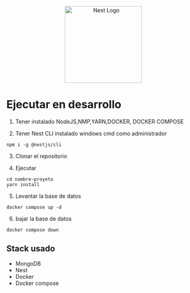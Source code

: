 <p align="center">
  <a href="http://nestjs.com/" target="blank"><img src="https://nestjs.com/img/logo-small.svg" width="200" alt="Nest Logo" /></a>
</p>

# Ejecutar en desarrollo

1. Tener instalado NodeJS,NMP,YARN,DOCKER, DOCKER COMPOSE

2. Tener Nest CLI instalado windows cmd como administrador

```
npm i -g @nestjs/cli
```

3. Clonar el repositorio

4. Ejecutar

```
cd nombre-proyeto
yarn install
```

5. Levantar la base de datos

```
docker compose up -d
```

6. bajar la base de datos

```
docker compose down
```

## Stack usado

- MongoDB
- Nest
- Docker
- Docker compose
